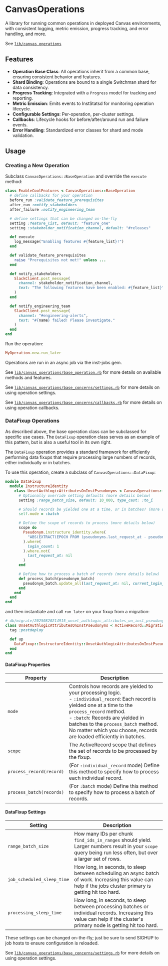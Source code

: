 
# CanvasOperations

A library for running common operations in deployed Canvas environments, with consistent logging, metric emission, progress tracking, and error handling, and more.

See [`lib/canvas_operations`](../lib/canvas_operations)

## Features
- **Operation Base Class**: All operations inherit from a common base, ensuring consistent behavior and features.
- **Shard Binding**: Operations are bound to a single Switchman shard for data consistency.
- **Progress Tracking**: Integrated with a `Progress` model for tracking and reporting.
- **Metric Emission**: Emits events to InstStatsd for monitoring operation lifecycle.
- **Configurable Settings**: Per-operation, per-cluster settings.
- **Callbacks**: Lifecycle hooks for before/after/around run and failure events.
- **Error Handling**: Standardized error classes for shard and mode validation.

## Usage

### Creating a New Operation

Subclass `CanvasOperations::BaseOperation` and override the `execute` method:

```ruby
class EnableCoolFeatures < CanvasOperations::BaseOperation
  # define callbacks for your operation
  before_run :validate_feature_prerequisites
  after_run :notify_stakeholders
  after_failure :notify_engineering_team

  # define settings that can be changed on-the-fly
  setting :feature_list, default: "feature_one"
  setting :stakeholder_notification_channel, default: "#releases"

  def execute
    log_message("Enabling features #{feature_list}!")
  end

  def validate_feature_prerequisites
    raise "Prerequisites not met!" unless ...
  end

  def notify_stakeholders
    SlackClient.post_message(
      channel: stakeholder_notification_channel,
      text: "The following features have been enabled: #{feature_list}"
    )
  end

  def notify_engineering_team
    SlackClient.post_message(
      channel: "#engineering-alerts",
      text: "#{name} failed! Please investigate."
    )
  end
end
```

Run the operation:

```ruby
MyOperation.new.run_later
```

Operations are run in an async job via the inst-jobs gem.

See [`lib/canvas_operations/base_operation.rb`](../lib/canvas_operations/base_operation.rb) for more details on available methods and features.

See [`lib/canvas_operations/base_concerns/settings.rb`](../lib/canvas_operations/base_concerns/settings.rb) for more details on using operation settings.

See [`lib/canvas_operations/base_concerns/callbacks.rb`](../lib/canvas_operations/base_concerns/callbacks.rb) for more details on using operation callbacks.

### DataFixup Operations

As described above, the base operation class can be subclassed for specific use cases. The `DataFixup` operation class serves as an example of this pattern, but is also a useful tool in its own right.

The `DataFixup` operation provides a standard framework for efficiently performing data fixups that require processing large numbers of records, either individually or in batches.

To use this operation, create a subclass of `CanvasOperations::DataFixup`:

```ruby
module DataFixup
  module InstructureIdentity
    class UnsetAuthlogicAttributesOnInstPseudonyms < CanvasOperations::DataFixup
      # Optionally override setting defaults (more details below)
      setting :range_batch_size, default: 10_000, type_cast: :to_i

      # Should records be yielded one at a time, or in batches? (more details below)
      self.mode = :batch

      # Define the scope of records to process (more details below)
      scope do
        Pseudonym.instructure_identity.where(
          "ABS(EXTRACT(EPOCH FROM (pseudonyms.last_request_at - pseudonyms.created_at))) <= 1"
        ).where(
          login_count: 1
        ).where.not(
          last_request_at: nil
        )
      end

      # Define how to process a batch of records (more details below)
      def process_batch(pseudonym_batch)
        pseudonym_batch.update_all(last_request_at: nil, current_login_at: nil, current_login_ip: nil)
      end
    end
  end
end
```

and then instantiate and call `run_later` on your fixup from a migration:

```ruby
# db/migrate/20250820214915_unset_authlogic_attributes_on_inst_pseudonyms.rb
class UnsetAuthlogicAttributesOnInstPseudonyms < ActiveRecord::Migration[7.2]
  tag :postdeploy

  def up
    DataFixup::InstructureIdentity::UnsetAuthlogicAttributesOnInstPseudonyms.new.run_later
  end
end
```


#### DataFixup Properties

| Property                | Description |
|-------------------------|-------------|
| `mode`                  | Controls how records are yielded to your processing logic. <br> - `:individual_record`: Each record is yielded one at a time to the `process_record` method.<br> - `:batch`: Records are yielded in batches to the `process_batch` method. <br> No matter which you choose, records are loaded efficiently in batches. |
| `scope`                 | The ActiveRecord scope that defines the set of records to be processed by the fixup. |
| `process_record(record)` | (For `:individual_record` mode) Define this method to specify how to process each individual record. |
| `process_batch(records)` | (For `:batch` mode) Define this method to specify how to process a batch of records. |

#### DataFixup Settings

| Setting                   | Description |
|---------------------------|-------------|
| `range_batch_size`        | How many IDs per chunk `find_ids_in_ranges` should yield. Larger numbers result in your `scope` query being run less often, but over a larger set of rows. |
| `job_scheduled_sleep_time`| How long, in seconds, to sleep between scheduling an async batch of work. Increasing this value can help if the jobs cluster primary is getting hit too hard. |
| `processing_sleep_time`   | How long, in seconds, to sleep between processing batches or individual records. Increasing this value can help if the cluster's primary node is getting hit too hard. |

These settings can be changed on-the-fly; just be sure to send SIGHUP to job hosts to ensure configuration is reloaded.

See [`lib/canvas_operations/base_concerns/settings.rb`](lib/canvas_operations/base_concerns/settings.rb) for more details on using operation settings.


